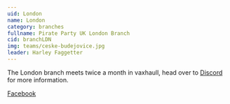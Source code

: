 ```yaml
---
uid: London
name: London
category: branches
fullname: Pirate Party UK London Branch
cid: branchLDN
img: teams/ceske-budejovice.jpg
leader: Harley Faggetter
---
```


The London branch meets twice a month in vaxhaull, head over to [Discord](discord.pirateparty.org.uk) for more information. 

[Facebook](https://www.facebook.com/ppuklondon/)
